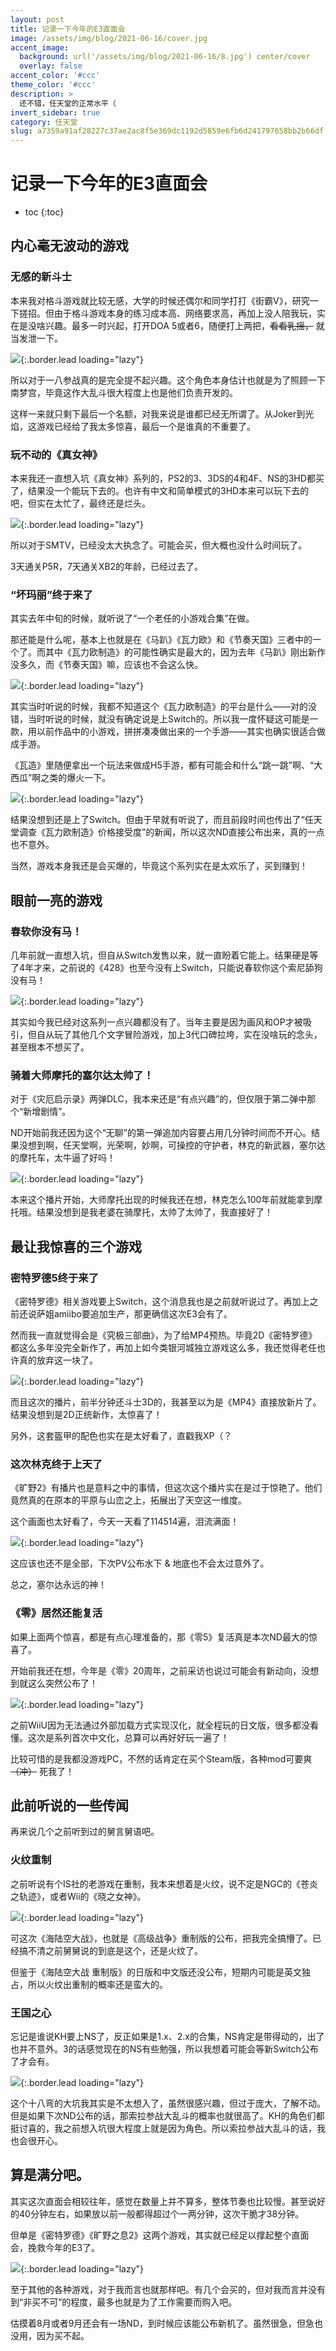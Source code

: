 ```yaml
---
layout: post
title: 记录一下今年的E3直面会
image: /assets/img/blog/2021-06-16/cover.jpg
accent_image: 
  background: url('/assets/img/blog/2021-06-16/8.jpg') center/cover
  overlay: false
accent_color: '#ccc'
theme_color: '#ccc'
description: >
  还不错，任天堂的正常水平（
invert_sidebar: true
category: 任天堂
slug: a7359a91af28227c37ae2ac8f5e369dc1192d5859e6fb6d241797658bb2b66df
---
```


# 记录一下今年的E3直面会

* toc
{:toc}

 
## 内心毫无波动的游戏

### 无感的新斗士

本来我对格斗游戏就比较无感，大学的时候还偶尔和同学打打《街霸V》，研究一下搓招。但由于格斗游戏本身的练习成本高、网络要求高，再加上没人陪我玩，实在是没啥兴趣。最多一时兴起，打开DOA 5或者6，随便打上两把，~~看看乳摇，~~ 就当发泄一下。

![](/assets/img/blog/2021-06-16/1.jpg){:.border.lead loading="lazy"}

所以对于一八参战真的是完全提不起兴趣。这个角色本身估计也就是为了照顾一下南梦宫，毕竟这作大乱斗很大程度上也是他们负责开发的。

这样一来就只剩下最后一个名额，对我来说是谁都已经无所谓了。从Joker到光焰，这游戏已经给了我太多惊喜，最后一个是谁真的不重要了。

### 玩不动的《真女神》

本来我还一直想入坑《真女神》系列的，PS2的3、3DS的4和4F、NS的3HD都买了，结果没一个能玩下去的。也许有中文和简单模式的3HD本来可以玩下去的吧，但实在太忙了，最终还是烂头。

![](/assets/img/blog/2021-06-16/2.jpg){:.border.lead loading="lazy"}

所以对于SMTV，已经没太大执念了。可能会买，但大概也没什么时间玩了。

3天通关P5R，7天通关XB2的年龄，已经过去了。

### “坏玛丽”终于来了

其实去年中旬的时候，就听说了“一个老任的小游戏合集”在做。

那还能是什么呢，基本上也就是在《马趴》《瓦力欧》和《节奏天国》三者中的一个了。而其中《瓦力欧制造》的可能性确实是最大的，因为去年《马趴》刚出新作没多久，而《节奏天国》嘛，应该也不会这么快。

![](/assets/img/blog/2021-06-16/3.jpg){:.border.lead loading="lazy"}

其实当时听说的时候，我都不知道这个《瓦力欧制造》的平台是什么——对的没错，当时听说的时候，就没有确定说是上Switch的。所以我一度怀疑这可能是一款，用以前作品中的小游戏，拼拼凑凑做出来的一个手游——其实也确实很适合做成手游。

《瓦造》里随便拿出一个玩法来做成H5手游，都有可能会和什么“跳一跳”啊、“大西瓜”啊之类的爆火一下。

![](/assets/img/blog/2021-06-16/4.jpg){:.border.lead loading="lazy"}

结果没想到还是上了Switch。但由于早就有听说了，而且前段时间也传出了“任天堂调查《瓦力欧制造》价格接受度”的新闻，所以这次ND直接公布出来，真的一点也不意外。

当然，游戏本身我还是会买爆的，毕竟这个系列实在是太欢乐了，买到赚到！


## 眼前一亮的游戏

### 春软你没有马！

几年前就一直想入坑，但自从Switch发售以来，就一直盼着它能上。结果硬是等了4年才来，之前说的《428》也至今没有上Switch，只能说春软你这个索尼舔狗没有马！

![](/assets/img/blog/2021-06-16/5.jpg){:.border.lead loading="lazy"}

其实如今我已经对这系列一点兴趣都没有了。当年主要是因为画风和OP才被吸引，但自从玩了其他几个文字冒险游戏，加上3代口碑拉垮，实在没啥玩的念头，甚至根本不想买了。

### 骑着大师摩托的塞尔达太帅了！

对于《灾厄启示录》两弹DLC，我本来还是“有点兴趣”的，但仅限于第二弹中那个“新增剧情”。

ND开始前我还因为这个“无聊”的第一弹追加内容要占用几分钟时间而不开心。结果没想到啊，任天堂啊，光荣啊，妙啊，可操控的守护者，林克的新武器，塞尔达的摩托车，太牛逼了好吗！

![](/assets/img/blog/2021-06-16/6.jpg){:.border.lead loading="lazy"}

本来这个播片开始，大师摩托出现的时候我还在想，林克怎么100年前就能拿到摩托哦。结果没想到是我老婆在骑摩托，太帅了太帅了，我直接好了！


## 最让我惊喜的三个游戏

### 密特罗德5终于来了

《密特罗德》相关游戏要上Switch，这个消息我也是之前就听说过了。再加上之前还说萨姐amiibo要追加生产，那更确信这次E3会有了。

然而我一直就觉得会是《究极三部曲》，为了给MP4预热。毕竟2D《密特罗德》都这么多年没完全新作了，再加上如今类银河城独立游戏这么多，我还觉得老任也许真的放弃这一块了。

![](/assets/img/blog/2021-06-16/7.jpg){:.border.lead loading="lazy"}

而且这次的播片，前半分钟还斗士3D的，我甚至以为是《MP4》直接放新片了。结果没想到是2D正统新作，太惊喜了！

另外，这套盔甲的配色也实在是太好看了，直戳我XP（？

### 这次林克终于上天了

《旷野2》有播片也是意料之中的事情，但这次这个播片实在是过于惊艳了。他们竟然真的在原本的平原与山峦之上，拓展出了天空这一维度。

这个画面也太好看了，今天一天看了114514遍，泪流满面！

![](/assets/img/blog/2021-06-16/8.jpg){:.border.lead loading="lazy"}

这应该也还不是全部，下次PV公布水下 & 地底也不会太过意外了。

总之，塞尔达永远的神！


### 《零》居然还能复活

如果上面两个惊喜，都是有点心理准备的，那《零5》复活真是本次ND最大的惊喜了。

开始前我还在想，今年是《零》20周年，之前采访也说过可能会有新动向，没想到就这么突然公布了！

![](/assets/img/blog/2021-06-16/9.jpg){:.border.lead loading="lazy"}

之前WiiU因为无法通过外部加载方式实现汉化，就全程玩的日文版，很多都没看懂。这次是系列首次中文化，总算可以再好好玩一遍了！

比较可惜的是我都没游戏PC，不然的话肯定在买个Steam版，各种mod可要爽 ~~（冲）~~ 死我了！


## 此前听说的一些传闻

再来说几个之前听到过的舅言舅语吧。

### 火纹重制

之前听说有个IS社的老游戏在重制，我本来想着是火纹，说不定是NGC的《苍炎之轨迹》，或者Wii的《晓之女神》。

![](/assets/img/blog/2021-06-16/10.jpg){:.border.lead loading="lazy"}

可这次《海陆空大战》，也就是《高级战争》重制版的公布，把我完全搞懵了。已经搞不清之前舅舅说的到底是这个，还是火纹了。

但鉴于《海陆空大战 重制版》的日版和中文版还没公布，短期内可能是英文独占，所以火纹出重制的概率还是蛮大的。

### 王国之心

忘记是谁说KH要上NS了，反正如果是1.x、2.x的合集，NS肯定是带得动的，出了也并不意外。3的话感觉现在的NS有些勉强，所以我想着可能会等新Switch公布了才会有。

![](/assets/img/blog/2021-06-16/11.jpg){:.border.lead loading="lazy"}

这个十八弯的大坑我其实是不太想入了，虽然很感兴趣，但过于庞大，了解不动。但是如果下次ND公布的话，那索拉参战大乱斗的概率也就很高了。KH的角色们都挺讨喜的，我之前想入坑很大程度上就是因为角色。所以索拉参战大乱斗的话，我也会很开心。


## 算是满分吧。

其实这次直面会相较往年，感觉在数量上并不算多，整体节奏也比较慢。甚至说好的40分钟左右，如果放以前一般都得超过个一两分钟，这次干脆才38分钟。

但单是《密特罗德》《旷野之息2》这两个游戏，其实就已经足以撑起整个直面会，挽救今年的E3了。

![](/assets/img/blog/2021-06-16/12.jpg){:.border.lead loading="lazy"}

至于其他的各种游戏，对于我而言也就那样吧。有几个会买的，但对我而言并没有到“非买不可”的程度，最多也就是为了工作需要而购入吧。

估摸着8月或者9月还会有一场ND，到时候应该能公布新机了。虽然很急，但急也没用，因为买不起。



